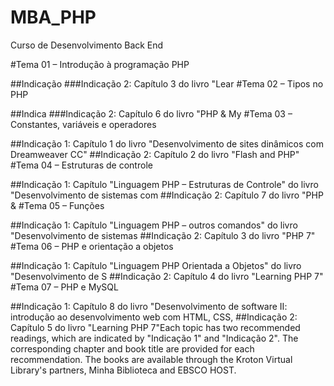 # MBA_PHP
Curso de Desenvolvimento Back End 


#Tema 01 – Introdução à programação PHP

##Indicação
###Indicação 2: Capítulo 3 do livro "Lear
#Tema 02 – Tipos no PHP

##Indica
###Indicação 2: Capítulo 6 do livro "PHP & My
#Tema 03 – Constantes, variáveis e operadores

##Indicação 1: Capítulo 1 do livro "Desenvolvimento de sites dinâmicos com Dreamweaver CC"
##Indicação 2: Capítulo 2 do livro "Flash and PHP"
#Tema 04 – Estruturas de controle

##Indicação 1: Capítulo "Linguagem PHP – Estruturas de Controle" do livro "Desenvolvimento de sistemas com
##Indicação 2: Capítulo 7 do livro "PHP &
#Tema 05 – Funções

##Indicação 1: Capítulo "Linguagem PHP – outros comandos" do livro "Desenvolvimento de sistemas
##Indicação 2: Capítulo 3 do livro "PHP 7"
#Tema 06 – PHP e orientação a objetos

##Indicação 1: Capítulo "Linguagem PHP Orientada a Objetos" do livro "Desenvolvimento de S
##Indicação 2: Capítulo 4 do livro "Learning PHP 7"
#Tema 07 – PHP e MySQL

##Indicação 1: Capítulo 8 do livro "Desenvolvimento de software II: introdução ao desenvolvimento web com HTML, CSS,
##Indicação 2: Capítulo 5 do livro "Learning PHP 7"Each topic has two recommended readings, which are indicated by "Indicação 1" and "Indicação 2". The corresponding chapter and book title are provided for each recommendation. The books are available through the Kroton Virtual Library's partners, Minha Biblioteca and EBSCO HOST.
